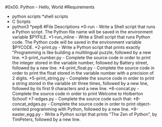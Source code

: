 #0x00. Python - Hello, World
#Requirements
* python scripts
*shell scripts
* C Scripts
* python3
*pep8
#File Descriptions
*0-run - Write a Shell script that runs a Python script. The Python file name will be saved in the environment variable $PYFILE.
*1-run_inline - Write a Shell script that runs Python code. The Python code will be saved in the environment variable $PYCODE.
*2-print.py - Write a Python script that prints exactly "Programming is like building a multilingual puzzle, followed by a new line.
*3-print_number.py - Complete the source code in order to print the integer stored in the variable number, followed by Battery street, followed by a new line.
*4-print_float.py - Complete the source code in order to print the float stored in the variable number with a precision of 2 digits.
*5-print_string.py - Complete the source code in order to print a string stored in the variable str three times, followed by a new line, followed by its first 9 characters and a new line.
*6-concat.py - Complete the source code in order to print Welcome to Holberton School!
*7-edges.py - Complete the source code such that:
*8-concat_edges.py - Complete the source code in order to print object-oriented programming with Python, followed by a new line.
*9-easter_egg.py - Write a Python script that prints "The Zen of Python", by TimPeters, followed by a new line.

